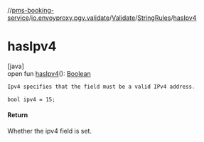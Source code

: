 //[pms-booking-service](../../../../index.md)/[io.envoyproxy.pgv.validate](../../index.md)/[Validate](../index.md)/[StringRules](index.md)/[hasIpv4](has-ipv4.md)

# hasIpv4

[java]\
open fun [hasIpv4](has-ipv4.md)(): [Boolean](https://kotlinlang.org/api/core/kotlin-stdlib/kotlin/-boolean/index.html)

```kotlin
Ipv4 specifies that the field must be a valid IPv4 address.

```
`bool ipv4 = 15;`

#### Return

Whether the ipv4 field is set.